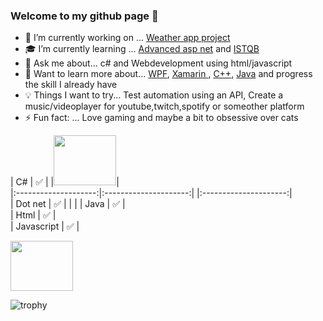 ### Welcome to my github page 🖖 


- 🔭 I’m currently working on ... [Weather app project](https://github.com/Carpenteri1/WeatherApp)
- 🎓 I’m currently learning ... [Advanced asp net](https://docs.microsoft.com/en-us/aspnet/web-api/overview/advanced/) and [ISTQB](https://www.istqb.org)
- 💬 Ask me about... c# and Webdevelopment using html/javascript
- 📖 Want to learn more about... [WPF](https://docs.microsoft.com/en-us/visualstudio/designers/getting-started-with-wpf?view=vs-2019), [Xamarin ](https://docs.microsoft.com/en-us/xamarin/), [C++](https://docs.microsoft.com/en-us/cpp/cpp/?view=vs-2019), [Java](https://docs.oracle.com/en/java/) and progress the skill I already have
- 💡   Things I want to try... Test automation using an API, Create a music/videoplayer for youtube,twitch,spotify or someother platform
- ⚡ Fun fact: ... Love gaming and maybe a bit to obsessive over cats


| C#                   | :white_check_mark:    |            |<img src="https://i.giphy.com/media/eZsKqkZUEM5vG/200.webp" width="100" height=80/>|                    
|:--------------------:|:---------------------:|            |:---------------------:|     
| Dot net              | :white_check_mark:    |            |                       |
| Java                 | :white_check_mark:    |             
| Html                 | :white_check_mark:    |                                        
| Javascript           | :white_check_mark:    |        
                        
<img src="https://i.giphy.com/media/eZsKqkZUEM5vG/200.webp" width="100" height=80/>     
                     
![trophy](https://github-profile-trophy.vercel.app/?username=carpenteri1&theme=monokai&title=Issues,Commit,PullRequest,Repositories)

